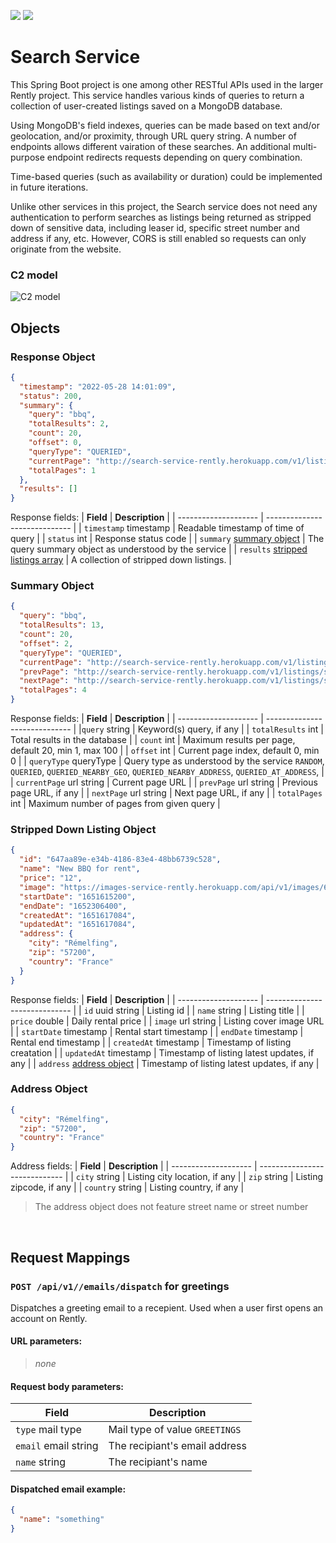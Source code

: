 <p>
  <img src="https://github.com/rently-io/search-service/actions/workflows/ci.yml/badge.svg" />
  <img src="https://github.com/rently-io/search-service/actions/workflows/cd.yml/badge.svg" />
</p>

# Search Service

This Spring Boot project is one among other RESTful APIs used in the larger Rently project. This service handles various kinds of queries to return a collection of user-created listings saved on a MongoDB database. 

Using MongoDB's field indexes, queries can be made based on text and/or geolocation, and/or proximity, through URL query string. A number of endpoints allows different vairation of these searches. An additional multi-purpose endpoint redirects requests depending on query combination. 

Time-based queries (such as availability or duration) could be implemented in future iterations.

Unlike other services in this project, the Search service does not need any authentication to perform searches as listings being returned as stripped down of sensitive data, including leaser id, specific street number and address if any, etc. However, CORS is still enabled so requests can only originate from the website. 

### C2 model
![C2 model](https://i.imgur.com/CqQbDQA.png)

## Objects

### Response Object
```json
{
  "timestamp": "2022-05-28 14:01:09",
  "status": 200,
  "summary": {
    "query": "bbq",
    "totalResults": 2,
    "count": 20,
    "offset": 0,
    "queryType": "QUERIED",
    "currentPage": "http://search-service-rently.herokuapp.com/v1/listings/search/bbq?offset=0",
    "totalPages": 1
  },
  "results": []
}
```

Response fields:
| **Field**            | **Description**               |
| -------------------- | ----------------------------- |
| `timestamp` timestamp     | Readable timestamp of time of query |
| `status` int | Response status code |
| `summary` [summary object](#summary-object)        | The query summary object as understood by the service |
| `results` [stripped listings array](#stripped-down-listing-object) | A collection of stripped down listings. |

### Summary Object
```json
{
  "query": "bbq",
  "totalResults": 13,
  "count": 20,
  "offset": 2,
  "queryType": "QUERIED",
  "currentPage": "http://search-service-rently.herokuapp.com/v1/listings/search/bbq?offset=2",
  "prevPage": "http://search-service-rently.herokuapp.com/v1/listings/search/bbq?offset=1",
  "nextPage": "http://search-service-rently.herokuapp.com/v1/listings/search/bbq?offset=3",
  "totalPages": 4
}
```

Response fields:
| **Field**            | **Description**               |
| -------------------- | ----------------------------- |
|`query` string     | Keyword(s) query, if any |
| `totalResults` int | Total results in the database |
| `count` int        | Maximum results per page, default 20, min 1, max 100 |
| `offset` int       | Current page index, default 0, min 0 |
| `queryType` queryType     | Query type as understood by the service `RANDOM`, `QUERIED`, `QUERIED_NEARBY_GEO`, `QUERIED_NEARBY_ADDRESS`, `QUERIED_AT_ADDRESS`, |
| `currentPage` url string       | Current page URL |
| `prevPage` url string       | Previous page URL, if any |
| `nextPage` url string       | Next page URL, if any |
| `totalPages` int       | Maximum number of pages from given query |

### Stripped Down Listing Object
```json
{
  "id": "647aa89e-e34b-4186-83e4-48bb6739c528",
  "name": "New BBQ for rent",
  "price": "12",
  "image": "https://images-service-rently.herokuapp.com/api/v1/images/6a4aa7bd-71a0-44be-ada0-c2183305e565",
  "startDate": "1651615200",
  "endDate": "1652306400",
  "createdAt": "1651617084",
  "updatedAt": "1651617084",
  "address": {
    "city": "Rémelfing",
    "zip": "57200",
    "country": "France"
  }
}
```

Response fields:
| **Field**            | **Description**               |
| -------------------- | ----------------------------- |
| `id` uuid string     | Listing id |
| `name` string        | Listing title |
| `price` double       | Daily rental price |
| `image` url string   | Listing cover image URL |
| `startDate` timestamp   | Rental start timestamp |
| `endDate` timestamp   | Rental end timestamp |
| `createdAt` timestamp   | Timestamp of listing creatation |
| `updatedAt` timestamp   | Timestamp of listing latest updates, if any |
| `address` [address object](#address-object) | Timestamp of listing latest updates, if any |

### Address Object
```json
{
  "city": "Rémelfing",
  "zip": "57200",
  "country": "France"
}
```

Address fields:
| **Field**            | **Description**               |
| -------------------- | ----------------------------- |
| `city` string     | Listing city location, if any |
| `zip` string        | Listing zipcode, if any |
| `country` string       | Listing country, if any |

> The address object does not feature street name or street number

<br />

## Request Mappings

### `POST /api/v1//emails/dispatch` for greetings

Dispatches a greeting email to a recepient. Used when a user first opens an account on Rently.

#### URL parameters:

> _none_

#### Request body parameters:

| **Field**            | **Description**               |
| -------------------- | ----------------------------- |
| `type` mail type     | Mail type of value `GREETINGS`|
| `email` email string | The recipiant's email address |
| `name` string        | The recipiant's name          |

#### Dispatched email example:

```json
{
  "name": "something"
}
```
